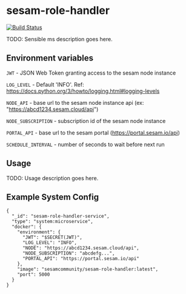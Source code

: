 # sesam-role-handler
[![Build Status](https://travis-ci.org/sesam-community/sesam-role-handler.svg?branch=master)](https://travis-ci.org/sesam-community/sesam-role-handler)

TODO: Sensible ms description goes here.

## Environment variables

`JWT` - JSON Web Token granting access to the sesam node instance

`LOG_LEVEL` - Default 'INFO'. Ref: https://docs.python.org/3/howto/logging.html#logging-levels

`NODE_API` - base url to the sesam node instance api (ex: "https://abcd1234.sesam.cloud/api")

`NODE_SUBSCRIPTION` - subscription id of the sesam node instance

`PORTAL_API` - base url to the sesam portal (https://portal.sesam.io/api)

`SCHEDULE_INTERVAL` - number of seconds to wait before next run

## Usage

TODO: Usage description goes here.

## Example System Config
```
{
  "_id": "sesam-role-handler-service",
  "type": "system:microservice",
  "docker": {
    "environment": {
      "JWT": "$SECRET(JWT)",
      "LOG_LEVEL": "INFO",
      "NODE": "https://abcd1234.sesam.cloud/api",
      "NODE_SUBSCRIPTION": "abcdefg...",
      "PORTAL_API": "https://portal.sesam.io/api"
    },
    "image": "sesamcommunity/sesam-role-handler:latest",
    "port": 5000
  }
}
```
